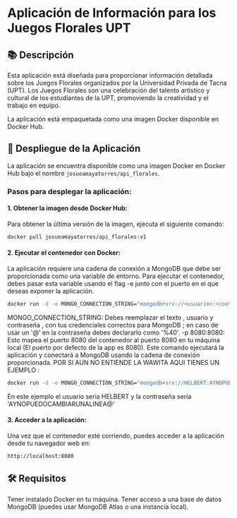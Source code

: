 # Aplicación de Información para los Juegos Florales UPT

## 📚 Descripción
Esta aplicación está diseñada para proporcionar información detallada sobre los Juegos Florales organizados por la Universidad Privada de Tacna (UPT). Los Juegos Florales son una celebración del talento artístico y cultural de los estudiantes de la UPT, promoviendo la creatividad y el trabajo en equipo.

La aplicación está empaquetada como una imagen Docker disponible en Docker Hub.

## 🚀 Despliegue de la Aplicación
La aplicación se encuentra disponible como una imagen Docker en Docker Hub bajo el nombre `josueamayatorres/api_florales`.

### Pasos para desplegar la aplicación:

#### 1. Obtener la imagen desde Docker Hub:
Para obtener la última versión de la imagen, ejecuta el siguiente comando:

```bash
docker pull josueamayatorres/api_florales:v1
```

#### 2. Ejecutar el contenedor con Docker:
La aplicación requiere una cadena de conexión a MongoDB que debe ser proporcionada como una variable de entorno. Para ejecutar el contenedor, debes pasar esta variable usando el flag -e junto con el puerto en el que deseas exponer la aplicación.

```bash
docker run -d -e MONGO_CONNECTION_STRING="mongodb+srv://<usuario>:<contraseña>@cluster0.ip0qn.mongodb.net/?retryWrites=true&w=majority&appName=Cluster0" -p 8080:8080 josueamayatorres/api_florales:v1
```
MONGO_CONNECTION_STRING: Debes reemplazar el texto , usuario y contraseña , con tus credenciales correctos para MongoDB ; en caso de usar un '@' en la contraseña debes declararlo como '%40'.
-p 8080:8080: Esto mapea el puerto 8080 del contenedor al puerto 8080 en tu máquina local (El puerto por defecto de la app es 8080).
Este comando ejecutará la aplicación y conectará a MongoDB usando la cadena de conexión proporcionada.
POR SI AUN NO ENTIENDE LA WAWITA AQUI TIENES UN EJEMPLO :

```bash
docker run -d -e MONGO_CONNECTION_STRING="mongodb+srv://HELBERT:AYNOPUEDOCAMBIARUNALINEA%40@cluster0.ip0qn.mongodb.net/?retryWrites=true&w=majority&appName=Cluster0" -p 8080:8080 josueamayatorres/api_florales:v1
```
En este ejemplo el usuario seria HELBERT y la contraseña seria 'AYNOPUEDOCAMBIARUNALINEA@'
#### 3. Acceder a la aplicación:
Una vez que el contenedor esté corriendo, puedes acceder a la aplicación desde tu navegador web en:

```text
http://localhost:8080
```

## 🛠️ Requisitos
Tener instalado Docker en tu máquina.
Tener acceso a una base de datos MongoDB (puedes usar MongoDB Atlas o una instancia local).
